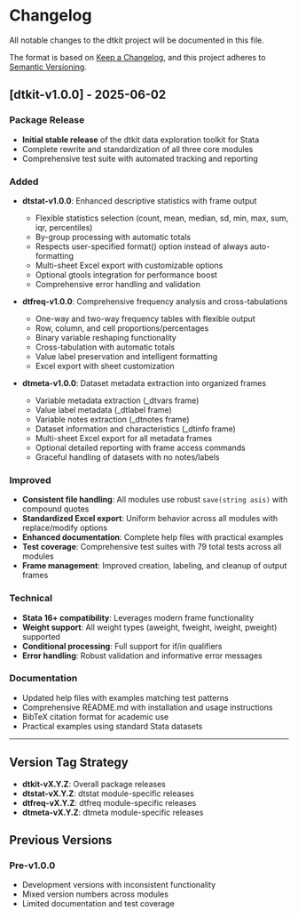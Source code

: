 # Changelog

All notable changes to the dtkit project will be documented in this file.

The format is based on [Keep a Changelog](https://keepachangelog.com/en/1.0.0/),
and this project adheres to [Semantic Versioning](https://semver.org/spec/v2.0.0.html).

## [dtkit-v1.0.0] - 2025-06-02

### Package Release
- **Initial stable release** of the dtkit data exploration toolkit for Stata
- Complete rewrite and standardization of all three core modules
- Comprehensive test suite with automated tracking and reporting

### Added
- **dtstat-v1.0.0**: Enhanced descriptive statistics with frame output
  - Flexible statistics selection (count, mean, median, sd, min, max, sum, iqr, percentiles)
  - By-group processing with automatic totals
  - Respects user-specified format() option instead of always auto-formatting
  - Multi-sheet Excel export with customizable options
  - Optional gtools integration for performance boost
  - Comprehensive error handling and validation

- **dtfreq-v1.0.0**: Comprehensive frequency analysis and cross-tabulations
  - One-way and two-way frequency tables with flexible output
  - Row, column, and cell proportions/percentages
  - Binary variable reshaping functionality
  - Cross-tabulation with automatic totals
  - Value label preservation and intelligent formatting
  - Excel export with sheet customization

- **dtmeta-v1.0.0**: Dataset metadata extraction into organized frames
  - Variable metadata extraction (_dtvars frame)
  - Value label metadata (_dtlabel frame) 
  - Variable notes extraction (_dtnotes frame)
  - Dataset information and characteristics (_dtinfo frame)
  - Multi-sheet Excel export for all metadata frames
  - Optional detailed reporting with frame access commands
  - Graceful handling of datasets with no notes/labels

### Improved
- **Consistent file handling**: All modules use robust `save(string asis)` with compound quotes
- **Standardized Excel export**: Uniform behavior across all modules with replace/modify options
- **Enhanced documentation**: Complete help files with practical examples
- **Test coverage**: Comprehensive test suites with 79 total tests across all modules
- **Frame management**: Improved creation, labeling, and cleanup of output frames

### Technical
- **Stata 16+ compatibility**: Leverages modern frame functionality
- **Weight support**: All weight types (aweight, fweight, iweight, pweight) supported
- **Conditional processing**: Full support for if/in qualifiers
- **Error handling**: Robust validation and informative error messages

### Documentation
- Updated help files with examples matching test patterns
- Comprehensive README.md with installation and usage instructions
- BibTeX citation format for academic use
- Practical examples using standard Stata datasets

---

## Version Tag Strategy

- **dtkit-vX.Y.Z**: Overall package releases
- **dtstat-vX.Y.Z**: dtstat module-specific releases  
- **dtfreq-vX.Y.Z**: dtfreq module-specific releases
- **dtmeta-vX.Y.Z**: dtmeta module-specific releases

## Previous Versions

### Pre-v1.0.0
- Development versions with inconsistent functionality
- Mixed version numbers across modules
- Limited documentation and test coverage